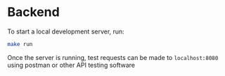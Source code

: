 # Backend

To start a local development server, run:

```bash
make run
```

Once the server is running, test requests can be made to `localhost:8080` using postman or other API testing software

